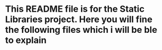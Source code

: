 # This README file is for the Static Libraries project. Here you will fine the following files which i will be ble to explain
